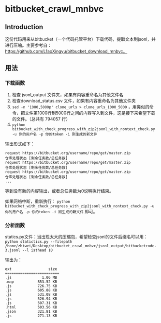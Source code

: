 # bitbucket_crawl_mnbvc
## Introduction


这份代码用来从bitbucket（一个代码托管平台）下载代码，提取文本到jsonl，并进行压缩。主要参考自： https://github.com/L1aoXingyu/bitbucket_download_mnbvc。



## 用法

### 下载函数
1. 检查 jsonl_output 文件夹，如果有内容重命名为其他文件名
2. 检查download_status.csv 文件，如果有内容重命名为其他文件夹
3. `sed -n '1000,5000p' clone_urls > clone_urls_1000_5000` ，用类似的命令，把文件第1000行到5000行之间的内容写入到文件，这是接下来希望下载的文件。（总共有 794057 行）
4. `python bitbucket_with_check_progress_with_zip2jsonl_with_nontext_check.py -u 你的用户名 -p 你的token -i 刚生成的新文件`



输出形式如下：
```
request https://bitbucket.org/username/repo/get/master.zip            仓库处理状态 [剩余任务数/总任务数]
request https://bitbucket.org/username/repo/get/master.zip            仓库处理状态 [剩余任务数/总任务数]
request https://bitbucket.org/username/repo/get/master.zip            仓库处理状态 [剩余任务数/总任务数]
...
```

等到没有新的内容输出，或者总任务数为0说明执行结束。

如果网络中断，重新执行：
`python bitbucket_with_check_progress_with_zip2jsonl_with_nontext_check.py -u 你的用户名 -p 你的token -i 刚生成的新文件` 
即可。

### 分析函数
statics.py文件：当出现太大的压缩包，希望检查jsonl的文件后缀名可以用：
`python statictics.py --filepath /home/zhiwei/Desktop/bitbucket_crawl_mnbvc/jsonl_output/bitbucketcode.3.jsonl --l
isthead 10`

输出为：
```
ext                 size
=========================
.js              1.06 MB
.map           853.52 KB
.js            726.75 KB
.js            605.88 KB
.js            531.08 KB
.js            526.94 KB
.js            507.31 KB
.html          503.56 KB
.json          321.81 KB
.js            271.13 KB
```